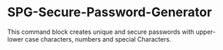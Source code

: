 # SPG-Secure-Password-Generator
This command block creates unique and secure passwords with upper-lower case characters, numbers and special Characters.
